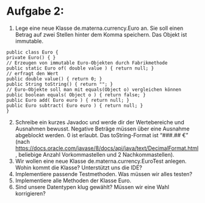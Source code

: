 # Aufgabe 2:


1. Lege eine neue Klasse de.materna.currency.Euro an. Sie soll einen Betrag auf zwei Stellen hinter dem Komma speichern. Das Objekt ist immutable.

```
public class Euro {
private Euro() { }
// Erzeugen von immutable Euro-Objekten durch Fabrikmethode
public static Euro of( double value ) { return null; }
// erfragt den Wert
public double value() { return 0; }
public String toString() { return ""; }
// Euro-Objekte soll man mit equals(Object o) vergleichen können
public boolean equals( Object o ) { return false; }
public Euro add( Euro euro ) { return null; }
public Euro subtract( Euro euro ) { return null; }
}
```

2. Schreibe ein kurzes Javadoc und werde dir der Wertebereiche und Ausnahmen bewusst. Negative Beträge müssen über eine Ausnahme abgeblockt werden. 0 ist erlaubt. Das toString-Format ist “###.## €” (nach https://docs.oracle.com/javase/8/docs/api/java/text/DecimalFormat.html, beliebige Anzahl Vorkommastellen und 2 Nachkommastellen).
3. Wir wollen eine neue Klasse de.materna.currency.EuroTest anlegen. Wohin kommt die Klasse? Unterstützt uns die IDE?
4. Implementiere passende Testmethoden. Was müssen wir alles testen?
5. Implementiere alle Methoden der Klasse Euro.
6. Sind unsere Datentypen klug gewählt? Müssen wir eine Wahl korrigieren?